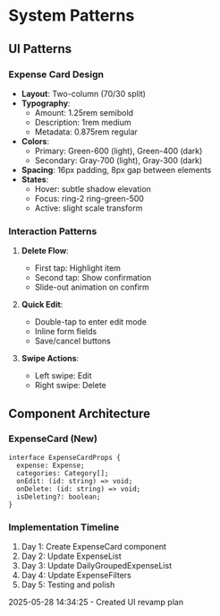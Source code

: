 # System Patterns

## UI Patterns

### Expense Card Design

- **Layout**: Two-column (70/30 split)
- **Typography**:
  - Amount: 1.25rem semibold
  - Description: 1rem medium
  - Metadata: 0.875rem regular
- **Colors**:
  - Primary: Green-600 (light), Green-400 (dark)
  - Secondary: Gray-700 (light), Gray-300 (dark)
- **Spacing**: 16px padding, 8px gap between elements
- **States**:
  - Hover: subtle shadow elevation
  - Focus: ring-2 ring-green-500
  - Active: slight scale transform

### Interaction Patterns

1. **Delete Flow**:

   - First tap: Highlight item
   - Second tap: Show confirmation
   - Slide-out animation on confirm

2. **Quick Edit**:

   - Double-tap to enter edit mode
   - Inline form fields
   - Save/cancel buttons

3. **Swipe Actions**:
   - Left swipe: Edit
   - Right swipe: Delete

## Component Architecture

### ExpenseCard (New)

```tsx
interface ExpenseCardProps {
  expense: Expense;
  categories: Category[];
  onEdit: (id: string) => void;
  onDelete: (id: string) => void;
  isDeleting?: boolean;
}
```

### Implementation Timeline

1. Day 1: Create ExpenseCard component
2. Day 2: Update ExpenseList
3. Day 3: Update DailyGroupedExpenseList
4. Day 4: Update ExpenseFilters
5. Day 5: Testing and polish

2025-05-28 14:34:25 - Created UI revamp plan
